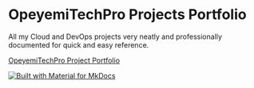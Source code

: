 # OpeyemiTechPro Projects Portfolio

All my Cloud and DevOps projects very neatly and professionally documented for quick and easy reference.

[OpeyemiTechPro Project Portfolio](https://opeyemitech.pro/my-projects)


[![Built with Material for MkDocs](https://img.shields.io/badge/Material_for_MkDocs-526CFE?style=for-the-badge&logo=MaterialForMkDocs&logoColor=white)](https://squidfunk.github.io/mkdocs-material/)
